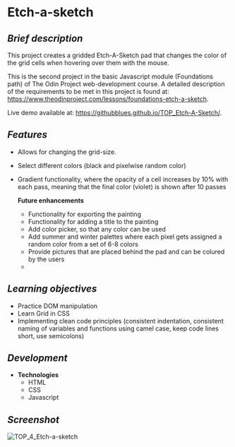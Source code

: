 # **Etch-a-sketch**

## ***Brief description***
This project creates a gridded Etch-A-Sketch pad that changes the color of the grid cells when hovering over them with the mouse.  

This is the second project in the basic Javascript module (Foundations path) of The Odin Project web-development course. A detailed description of the requirements to be met in this project is found at: https://www.theodinproject.com/lessons/foundations-etch-a-sketch.

Live demo available at: https://githubblues.github.io/TOP_Etch-A-Sketch/.

## ***Features***
- Allows for changing the grid-size. 
- Select different colors (black and pixelwise random color)
- Gradient functionality, where the opacity of a cell increases by 10% with each pass, meaning that the final color (violet) is shown after 10 passes

    **Future enhancements**
	- Functionality for exporting the painting
	- Functionality for adding a title to the painting
	- Add color picker, so that any color can be used 
	- Add summer and winter palettes where each pixel gets assigned a random color from a set of 6-8 colors
	- Provide pictures that are placed behind the pad and can be colured by the users 
	- 


## ***Learning objectives***
- Practice DOM manipulation
- Learn Grid in CSS
- Implementing clean code principles (consistent indentation, consistent naming of variables and functions using camel case, keep code lines short, use semicolons)
	
## ***Development***
* **Technologies**
    * HTML 
    * CSS
	* Javascript
	
		
## ***Screenshot***

![TOP_4_Etch-a-sketch](https://user-images.githubusercontent.com/57163017/197741909-2b4a22c0-521a-41ef-ac58-382bc5a64d5f.png)
